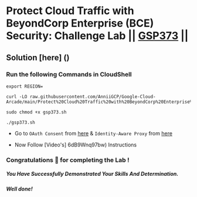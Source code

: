 # Protect Cloud Traffic with BeyondCorp Enterprise (BCE) Security: Challenge Lab || [GSP373](https://www.cloudskillsboost.google/focuses/40541?parent=catalog) ||

## Solution [here] ()

### Run the following Commands in CloudShell

```
export REGION=
```
```
curl -LO raw.githubusercontent.com/AnniiGCP/Google-Cloud-Arcade/main/Protect%20Cloud%20Traffic%20with%20BeyondCorp%20Enterprise%20BCE%20Security%20Challenge%20Lab/gsp373.sh

sudo chmod +x gsp373.sh

./gsp373.sh
```

* Go to `OAuth Consent` from [here](https://console.cloud.google.com/apis/credentials/consent) & `Identity-Aware Proxy` from [here](https://console.cloud.google.com/security/iap)

* Now Follow [Video's] 6dB9Wnq97bw) Instructions

### Congratulations 🎉 for completing the Lab !

##### *You Have Successfully Demonstrated Your Skills And Determination.*

#### *Well done!*

 

 
